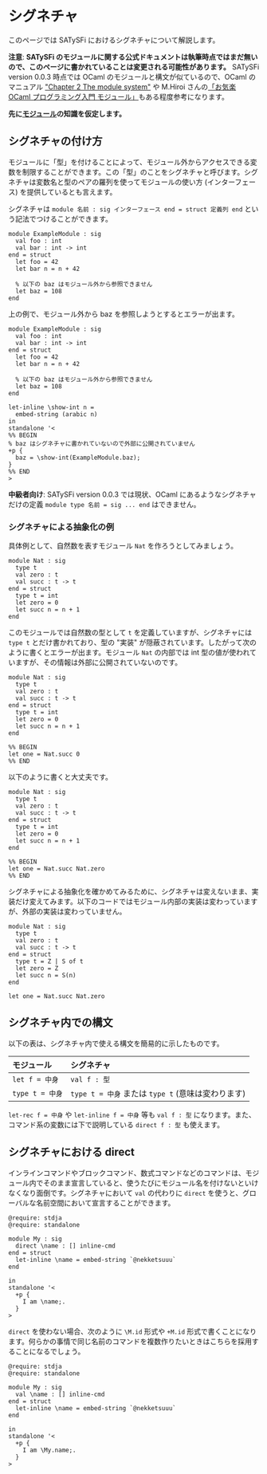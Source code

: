 # シグネチャ

このページでは SATySFi におけるシグネチャについて解説します。

<div class="box-note" markdown="1">

**注意**: **SATySFi のモジュールに関する公式ドキュメントは執筆時点ではまだ無いので、このページに書かれていることは変更される可能性があります。** SATySFi version 0.0.3 時点では OCaml のモジュールと構文が似ているので、OCaml のマニュアル ["Chapter 2  The module system"](https://caml.inria.fr/pub/docs/manual-ocaml/moduleexamples.html) や M.Hiroi さんの[「お気楽 OCaml プログラミング入門 モジュール」](http://www.geocities.jp/m_hiroi/func/ocaml09.html)もある程度参考になります。

</div>

**先に[モジュール](programming-module.html)の知識を仮定します。**

## シグネチャの付け方

モジュールに「型」を付けることによって、モジュール外からアクセスできる変数を制限することができます。この「型」のことをシグネチャと呼びます。シグネチャは変数名と型のペアの羅列を使ってモジュールの使い方 (インターフェース) を提供しているとも言えます。

シグネチャは `module 名前 : sig インターフェース end = struct 定義列 end` という記法でつけることができます。

```{.satysfi eval="type-check-only"}
module ExampleModule : sig
  val foo : int
  val bar : int -> int
end = struct
  let foo = 42
  let bar n = n + 42

  % 以下の baz はモジュール外から参照できません
  let baz = 108
end
```

上の例で、モジュール外から baz を参照しようとするとエラーが出ます。

```{.satysfi eval="error"}
module ExampleModule : sig
  val foo : int
  val bar : int -> int
end = struct
  let foo = 42
  let bar n = n + 42

  % 以下の baz はモジュール外から参照できません
  let baz = 108
end

let-inline \show-int n =
  embed-string (arabic n)
in
standalone '<
%% BEGIN
% baz はシグネチャに書かれていないので外部に公開されていません
+p {
  baz = \show-int(ExampleModule.baz);
}
%% END
>
```

<div class="box-note" markdown="1">

**中級者向け**: SATySFi version 0.0.3 では現状、OCaml にあるようなシグネチャだけの定義 `module type 名前 = sig ... end` はできません。

</div>

### シグネチャによる抽象化の例

具体例として、自然数を表すモジュール `Nat` を作ろうとしてみましょう。

```{.satysfi eval="type-check-only"}
module Nat : sig
  type t
  val zero : t
  val succ : t -> t
end = struct
  type t = int
  let zero = 0
  let succ n = n + 1
end
```

このモジュールでは自然数の型として `t` を定義していますが、シグネチャには `type t` とだけ書かれており、型の "実装" が隠蔽されています。したがって次のように書くとエラーが出ます。モジュール `Nat` の内部では int 型の値が使われていますが、その情報は外部に公開されていないのです。

```{.satysfi eval="error"}
module Nat : sig
  type t
  val zero : t
  val succ : t -> t
end = struct
  type t = int
  let zero = 0
  let succ n = n + 1
end

%% BEGIN
let one = Nat.succ 0
%% END
```

以下のように書くと大丈夫です。

```{.satysfi eval="type-check-only"}
module Nat : sig
  type t
  val zero : t
  val succ : t -> t
end = struct
  type t = int
  let zero = 0
  let succ n = n + 1
end

%% BEGIN
let one = Nat.succ Nat.zero
%% END
```

シグネチャによる抽象化を確かめてみるために、シグネチャは変えないまま、実装だけ変えてみます。以下のコードではモジュール内部の実装は変わっていますが、外部の実装は変わっていません。

```{.satysfi eval="type-check-only"}
module Nat : sig
  type t
  val zero : t
  val succ : t -> t
end = struct
  type t = Z | S of t
  let zero = Z
  let succ n = S(n)
end

let one = Nat.succ Nat.zero
```

## シグネチャ内での構文

以下の表は、シグネチャ内で使える構文を簡易的に示したものです。

| モジュール | シグネチャ |
|:-----------|:-----------|
| `let f = 中身` | `val f : 型` |
| `type t = 中身` | `type t = 中身` または `type t` (意味は変わります) |

`let-rec f = 中身` や `let-inline f = 中身` 等も `val f : 型` になります。また、コマンド系の変数には下で説明している `direct f : 型` も使えます。

## シグネチャにおける direct

インラインコマンドやブロックコマンド、数式コマンドなどのコマンドは、モジュール内でそのまま宣言していると、使うたびにモジュール名を付けないといけなくなり面倒です。シグネチャにおいて `val` の代わりに `direct` を使うと、グローバルな名前空間において宣言することができます。

```satysfi
@require: stdja
@require: standalone

module My : sig
  direct \name : [] inline-cmd
end = struct
  let-inline \name = embed-string `@nekketsuuu`
end

in
standalone '<
  +p {
    I am \name;.
  }
>
```

`direct` を使わない場合、次のように `\M.id` 形式や `+M.id` 形式で書くことになります。何らかの事情で同じ名前のコマンドを複数作りたいときはこちらを採用することになるでしょう。

```{.satysfi eval="type-check-only"}
@require: stdja
@require: standalone

module My : sig
  val \name : [] inline-cmd
end = struct
  let-inline \name = embed-string `@nekketsuuu`
end

in
standalone '<
  +p {
    I am \My.name;.
  }
>
```
